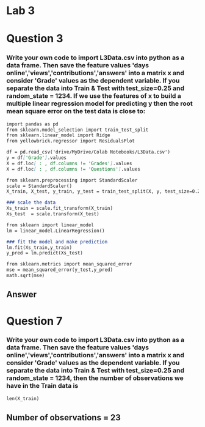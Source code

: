 # Lab 3

# Question 3
### Write your own code to import L3Data.csv into python as a data frame. Then save the feature values  'days online','views','contributions','answers' into a matrix x and consider 'Grade' values as the dependent variable. If you separate the data into Train & Test with test_size=0.25 and random_state = 1234. If we use the features of x to build a multiple linear regression model for predicting y then the root mean square error on the test data is close to:

```markdown
import pandas as pd
from sklearn.model_selection import train_test_split
from sklearn.linear_model import Ridge
from yellowbrick.regressor import ResidualsPlot

df = pd.read_csv('drive/MyDrive/Colab Notebooks/L3Data.csv')
y = df['Grade'].values
X = df.loc[ : , df.columns != 'Grades'].values
X = df.loc[ : , df.columns != 'Questions'].values

from sklearn.preprocessing import StandardScaler
scale = StandardScaler()
X_train, X_test, y_train, y_test = train_test_split(X, y, test_size=0.25, random_state=1234)

### scale the data
Xs_train = scale.fit_transform(X_train)
Xs_test  = scale.transform(X_test)

from sklearn import linear_model
lm = linear_model.LinearRegression()

### fit the model and make prediction
lm.fit(Xs_train,y_train)
y_pred = lm.predict(Xs_test)

from sklearn.metrics import mean_squared_error
mse = mean_squared_error(y_test,y_pred)
math.sqrt(mse)
```
## Answer



# Question 7
### Write your own code to import L3Data.csv into python as a data frame. Then save the feature values  'days online','views','contributions','answers' into a matrix x and consider 'Grade' values as the dependent variable. If you separate the data into Train & Test with test_size=0.25 and random_state = 1234, then the number of observations we have in the Train data is

```markdown
len(X_train)
```

## Number of observations = 23
